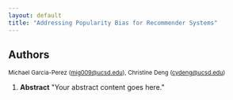 ```yaml
---
layout: default
title: "Addressing Popularity Bias for Recommender Systems"
---
```


## Authors
<small>Michael Garcia-Perez (mig009@ucsd.edu), Christine Deng (cydeng@ucsd.edu)</small>

1. **Abstract**
   "Your abstract content goes here."
